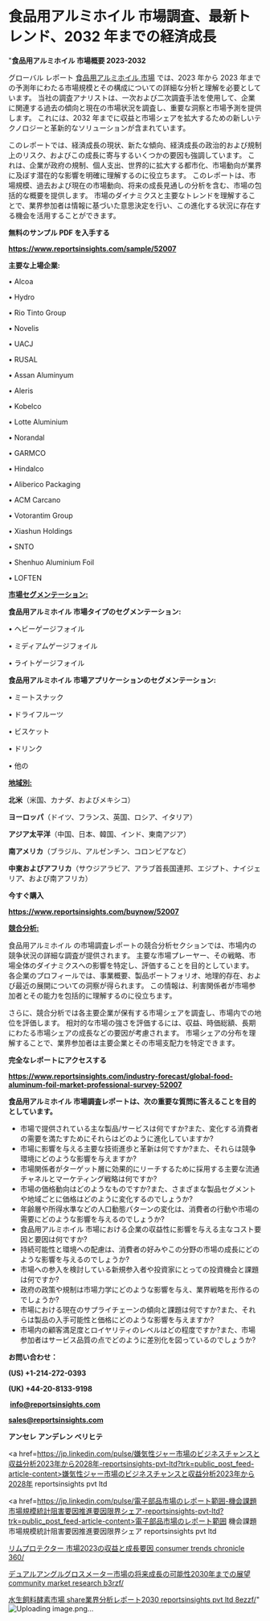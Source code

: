 # 食品用アルミホイル 市場調査、最新トレンド、2032 年までの経済成長

"<strong>食品用アルミホイル 市場概要 2023-2032</strong>

グローバル レポート <a href=https://www.reportsinsights.com/sample/52007>食品用アルミホイル 市場</a> では、2023 年から 2023 年までの予測年にわたる市場規模とその構成についての詳細な分析と理解を必要としています。 当社の調査アナリストは、一次および二次調査手法を使用して、企業に関連する過去の傾向と現在の市場状況を調査し、重要な洞察と市場予測を提供します。 これには、2032 年までに収益と市場シェアを拡大​​するための新しいテクノロジーと革新的なソリューションが含まれています。

このレポートでは、経済成長の現状、新たな傾向、経済成長の政治的および規制上のリスク、およびこの成長に寄与するいくつかの要因も強調しています。 これは、企業が政府の規制、個人支出、世界的に拡大する都市化、市場動向が業界に及ぼす潜在的な影響を明確に理解するのに役立ちます。 このレポートは、市場規模、過去および現在の市場動向、将来の成長見通しの分析を含む、市場の包括的な概要を提供します。 市場のダイナミクスと主要なトレンドを理解することで、業界参加者は情報に基づいた意思決定を行い、この進化する状況に存在する機会を活用することができます。

<strong><b>無料のサンプル PDF を入手する</b></strong>

<a href=https://www.reportsinsights.com/sample/52007><strong><u>https://www.reportsinsights.com/sample/52007</u></strong></a>

<strong>主要な上場企業:</strong>

• Alcoa

• Hydro

• Rio Tinto Group

• Novelis

• UACJ

• RUSAL

• Assan Aluminyum

• Aleris

• Kobelco

• Lotte Aluminium

• Norandal

• GARMCO

• Hindalco

• Aliberico Packaging

• ACM Carcano

• Votorantim Group

• Xiashun Holdings

• SNTO

• Shenhuo Aluminium Foil

• LOFTEN

<strong><u>市場セグメンテーション</u></strong><strong><u>:</u></strong>

<strong>食品用アルミホイル 市場タイプのセグメンテーション:</strong>

• ヘビーゲージフォイル

• ミディアムゲージフォイル

• ライトゲージフォイル

<strong>食品用アルミホイル 市場アプリケーションのセグメンテーション:</strong>

• ミートスナック

• ドライフルーツ

• ビスケット

• ドリンク

• 他の

<strong><u>地域別</u></strong><strong><u>:</u></strong>

<strong>北米</strong>（米国、カナダ、およびメキシコ）

<strong>ヨーロッパ</strong>（ドイツ、フランス、英国、ロシア、イタリア）

<strong>アジア太平洋</strong>（中国、日本、韓国、インド、東南アジア）

<strong>南アメリカ</strong>（ブラジル、アルゼンチン、コロンビアなど）

<strong>中東およびアフリカ</strong>（サウジアラビア、アラブ首長国連邦、エジプト、ナイジェリア、および南アフリカ）

<strong>今すぐ購入</strong>

<a href=https://www.reportsinsights.com/buynow/52007><strong><u>https://www.reportsinsights.com/buynow/52007</u></strong></a>

<strong><u>競合分析:</u></strong>

食品用アルミホイル の市場調査レポートの競合分析セクションでは、市場内の競争状況の詳細な調査が提供されます。 主要な市場プレーヤー、その戦略、市場全体のダイナミクスへの影響を特定し、評価することを目的としています。 各企業のプロフィールでは、事業概要、製品ポートフォリオ、地理的存在、および最近の展開についての洞察が得られます。 この情報は、利害関係者が市場参加者とその能力を包括的に理解するのに役立ちます。

さらに、競合分析では各主要企業が保有する市場シェアを調査し、市場内での地位を評価します。 相対的な市場の強さを評価するには、収益、時価総額、長期にわたる市場シェアの成長などの要因が考慮されます。 市場シェアの分布を理解することで、業界参加者は主要企業とその市場支配力を特定できます。

<strong>完全なレポートにアクセスする</strong>

<a href=https://www.reportsinsights.com/industry-forecast/global-food-aluminum-foil-market-professional-survey-52007><strong><u><b>https://www.reportsinsights.com/industry-forecast/global-food-aluminum-foil-market-professional-survey-52007</b></u></strong></a>

<strong><b>食品用アルミホイル 市場調査レポートは、次の重要な質問に答えることを目的としています。</b></strong>
<ul>
  <li>市場で提供されている主な製品/サービスは何ですか?また、変化する消費者の需要を満たすためにそれらはどのように進化していますか?</li>
  <li>市場に影響を与える主要な技術進歩と革新は何ですか?また、それらは競争環境にどのような影響を与えますか?</li>
  <li>市場関係者がターゲット層に効果的にリーチするために採用する主要な流通チャネルとマーケティング戦略は何ですか?</li>
  <li>市場の価格動向はどのようなものですか?また、さまざまな製品セグメントや地域ごとに価格はどのように変化するのでしょうか?</li>
  <li>年齢層や所得水準などの人口動態パターンの変化は、消費者の行動や市場の需要にどのような影響を与えるのでしょうか?</li>
  <li>食品用アルミホイル 市場における企業の収益性に影響を与える主なコスト要因と要因は何ですか?</li>
  <li>持続可能性と環境への配慮は、消費者の好みやこの分野の市場の成長にどのような影響を与えるのでしょうか?</li>
  <li>市場への参入を検討している新規参入者や投資家にとっての投資機会と課題は何ですか?</li>
  <li>政府の政策や規制は市場力学にどのような影響を与え、業界戦略を形作るのでしょうか?</li>
  <li>市場における現在のサプライチェーンの傾向と課題は何ですか?また、それらは製品の入手可能性と価格にどのような影響を与えますか?</li>
  <li>市場内の顧客満足度とロイヤリティのレベルはどの程度ですか?また、市場参加者はサービス品質の点でどのように差別化を図っているのでしょうか?</li>
</ul>
<strong>お問い合わせ：</strong>

<strong>(US) +1-214-272-0393</strong>

<strong>(UK) +44-20-8133-9198</strong>

<strong> </strong><a href=info@reportsinsights.com><strong><u>info@reportsinsights.com</u></strong></a>

<a href=sales@reportsinsights.com><strong><u>sales@reportsinsights.com</u></strong></a>

<strong>アンセレ アンデレン ベリヒテ</strong>

<a href=https://jp.linkedin.com/pulse/嫌気性ジャー市場のビジネスチャンスと収益分析2023年から2028年-reportsinsights-pvt-ltd?trk=public_post_feed-article-content>嫌気性ジャー市場のビジネスチャンスと収益分析2023年から2028年 reportsinsights pvt ltd</a>

<a href=https://jp.linkedin.com/pulse/電子部品市場のレポート範囲-機会課題市場規模統計阻害要因推進要因限界シェア-reportsinsights-pvt-ltd?trk=public_post_feed-article-content>電子部品市場のレポート範囲 機会課題市場規模統計阻害要因推進要因限界シェア reportsinsights pvt ltd</a>

<a href=https://www.linkedin.com/pulse/リムプロテクター-市場2023の収益と成長要因-consumer-trends-chronicle-360/>リムプロテクター 市場2023の収益と成長要因 consumer trends chronicle 360/</a>

<a href=https://www.linkedin.com/pulse/デュアルアングルグロスメーター市場の将来成長の可能性2030年までの展望-community-market-research-b3rzf/>デュアルアングルグロスメーター市場の将来成長の可能性2030年までの展望 community market research b3rzf/</a>

<a href=https://www.linkedin.com/pulse/水生飼料酵素市場-share業界分析レポート2030-reportsinsights-pvt-ltd-8ezzf/>水生飼料酵素市場 share業界分析レポート2030 reportsinsights pvt ltd 8ezzf/</a>"
![Uploading image.png…]()
